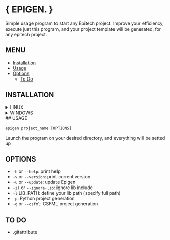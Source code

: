 # { EPIGEN. }

Simple usage program to start any Epitech project.
Improve your efficiency, execute just this program, and your project template will be generated, for any epitech project.

## MENU

-   [Installation](#installation)
-   [Usage](#usage)
-   [Options](#options)
    -   [To Do](#to-do)

## INSTALLATION

<details>
  <summary>LINUX</summary>

### LINUX

To install Epigen, you just have to execute this following line on Linux:

```
sudo bash -c "$(curl -fsSL https://raw.githubusercontent.com/raphaelMrci/Epigen/main/install_epitech_gen.sh)"
```
</details>
<details>
  <summary>WINDOWS</summary>

### WINDOWS

To install EPIGEN on your Windows computer, you must follow those steps:

-   Download Epigen project zipped folder [(download here)](https://github.com/raphaelMrci/Epigen/archive/refs/heads/main.zip)
-   Unzip it where you want (I suggest you to put it on your Program Files, but you are free on this point)
-   Add the program directory to the PATH:
    -   Press Win button, and type `envir...`. Windows must suggest you something like `edit the system environment variables`. Open it.
    ![](assets/win_env.PNG)
    -   Click on `Environment variables`.
    ![](assets/win_properties.PNG)
    -   You will see a window with your user variables. Under this field, click on `Path` variable.
    ![](assets/win_env_vars.PNG)
    -   A list will appear. Click on a blank field, and write your Epigen folder path.
    ![](assets/win_path.PNG)
<details>
    <summary>For clean installation (optional)</summary>
The Windows installation is not perfect. Some files are useless, so you can remove them.

-   .github
-   .git
-   assets
-   epitech_gen.sh
-   install_epitech_gen.sh
-   LICENSE
-   READEME.md
</details>
Congratulations, you can now use Epigen on your Windows device !
</details>
## USAGE

`epigen project_name [OPTIONS]`

Launch the program on your desired directory, and everything will be setted up

## OPTIONS

-   `-h` or `--help`: print help
-   `-v` or `--version`: print current version
-   `-u` or `--update`: update Epigen
-   `-il` or `--ignore-lib`: ignore lib include
-   `-l` LIB_PATH: define your lib path (specify full path)
-   `-p`: Python project generation
-   `-g` or `--csfml`: CSFML project generation

## TO DO

-   .gitattribute
